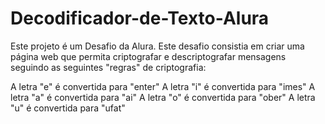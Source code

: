 # Decodificador-de-Texto-Alura

Este projeto é um Desafio da Alura. Este desafio consistia em criar uma página web que permita criptografar e descriptografar mensagens seguindo as seguintes "regras" de criptografia:

A letra "e" é convertida para "enter"</li>
A letra "i" é convertida para "imes"</li>
A letra "a" é convertida para "ai"</li>
A letra "o" é convertida para "ober"</li>
A letra "u" é convertida para "ufat"
